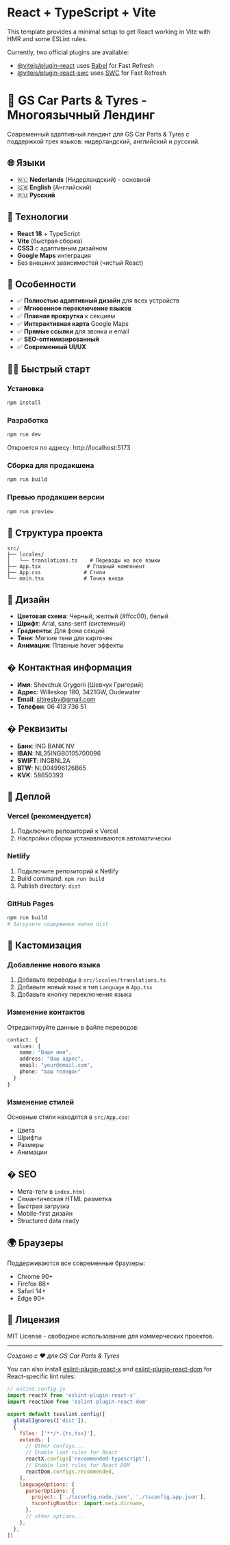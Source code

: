 # React + TypeScript + Vite

This template provides a minimal setup to get React working in Vite with HMR and some ESLint rules.

Currently, two official plugins are available:

- [@vitejs/plugin-react](https://github.com/vitejs/vite-plugin-react/blob/main/packages/plugin-react) uses [Babel](https://babeljs.io/) for Fast Refresh
- [@vitejs/plugin-react-swc](https://github.com/vitejs/vite-plugin-react/blob/main/packages/plugin-react-swc) uses [SWC](https://swc.rs/) for Fast Refresh

# 🚗 GS Car Parts & Tyres - Многоязычный Лендинг

Современный адаптивный лендинг для GS Car Parts & Tyres с поддержкой трех языков: нидерландский, английский и русский.

## 🌐 Языки

- 🇳🇱 **Nederlands** (Нидерландский) - основной
- 🇬🇧 **English** (Английский)  
- 🇷🇺 **Русский**

## 🚀 Технологии

- **React 18** + TypeScript
- **Vite** (быстрая сборка)
- **CSS3** с адаптивным дизайном
- **Google Maps** интеграция
- Без внешних зависимостей (чистый React)

## 📱 Особенности

- ✅ **Полностью адаптивный дизайн** для всех устройств
- ✅ **Мгновенное переключение языков**
- ✅ **Плавная прокрутка** к секциям
- ✅ **Интерактивная карта** Google Maps
- ✅ **Прямые ссылки** для звонка и email
- ✅ **SEO-оптимизированный**
- ✅ **Современный UI/UX**

## 🏃‍♂️ Быстрый старт

### Установка
```bash
npm install
```

### Разработка
```bash
npm run dev
```
Откроется по адресу: http://localhost:5173

### Сборка для продакшена
```bash
npm run build
```

### Превью продакшен версии
```bash
npm run preview
```

## 📁 Структура проекта

```
src/
├── locales/
│   └── translations.ts    # Переводы на все языки
├── App.tsx               # Главный компонент
├── App.css              # Стили
└── main.tsx             # Точка входа
```

## 🎨 Дизайн

- **Цветовая схема**: Черный, желтый (#ffcc00), белый
- **Шрифт**: Arial, sans-serif (системный)
- **Градиенты**: Для фона секций
- **Тени**: Мягкие тени для карточек
- **Анимации**: Плавные hover эффекты

## � Контактная информация

- **Имя**: Shevchuk Grygorii (Шевчук Григорий)
- **Адрес**: Willeskop 180, 3421GW, Oudewater
- **Email**: sltiresbv@gmail.com
- **Телефон**: 06 413 736 51

## � Реквизиты

- **Банк**: ING BANK NV
- **IBAN**: NL35INGB0105700096
- **SWIFT**: INGBNL2A
- **BTW**: NL004996126B65
- **KVK**: 58650393

## 🚀 Деплой

### Vercel (рекомендуется)
1. Подключите репозиторий к Vercel
2. Настройки сборки устанавливаются автоматически

### Netlify
1. Подключите репозиторий к Netlify
2. Build command: `npm run build`
3. Publish directory: `dist`

### GitHub Pages
```bash
npm run build
# Загрузите содержимое папки dist
```

## 🔧 Кастомизация

### Добавление нового языка
1. Добавьте переводы в `src/locales/translations.ts`
2. Добавьте новый язык в тип `Language` в `App.tsx`
3. Добавьте кнопку переключения языка

### Изменение контактов
Отредактируйте данные в файле переводов:
```typescript
contact: {
  values: {
    name: "Ваше имя",
    address: "Ваш адрес",
    email: "your@email.com",
    phone: "ваш телефон"
  }
}
```

### Изменение стилей
Основные стили находятся в `src/App.css`:
- Цвета
- Шрифты  
- Размеры
- Анимации

## � SEO

- Мета-теги в `index.html`
- Семантическая HTML разметка
- Быстрая загрузка
- Mobile-first дизайн
- Structured data ready

## 🌍 Браузеры

Поддерживаются все современные браузеры:
- Chrome 90+
- Firefox 88+
- Safari 14+
- Edge 90+

## 📄 Лицензия

MIT License - свободное использование для коммерческих проектов.

---

*Создано с ❤️ для GS Car Parts & Tyres*

You can also install [eslint-plugin-react-x](https://github.com/Rel1cx/eslint-react/tree/main/packages/plugins/eslint-plugin-react-x) and [eslint-plugin-react-dom](https://github.com/Rel1cx/eslint-react/tree/main/packages/plugins/eslint-plugin-react-dom) for React-specific lint rules:

```js
// eslint.config.js
import reactX from 'eslint-plugin-react-x'
import reactDom from 'eslint-plugin-react-dom'

export default tseslint.config([
  globalIgnores(['dist']),
  {
    files: ['**/*.{ts,tsx}'],
    extends: [
      // Other configs...
      // Enable lint rules for React
      reactX.configs['recommended-typescript'],
      // Enable lint rules for React DOM
      reactDom.configs.recommended,
    ],
    languageOptions: {
      parserOptions: {
        project: ['./tsconfig.node.json', './tsconfig.app.json'],
        tsconfigRootDir: import.meta.dirname,
      },
      // other options...
    },
  },
])
```
